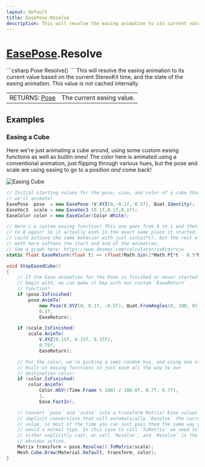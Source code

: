 ```yaml
---
layout: default
title: EasePose.Resolve
description: This will resolve the easing animation to its current value based on the current StereoKit time, and the state of the easing animation. This value is not cached internally.
---
```

# [EasePose]({{site.url}}/Pages/StereoKit.Framework/EasePose.html).Resolve

<div class='signature' markdown='1'>
```csharp
Pose Resolve()
```
This will resolve the easing animation to its current
value based on the current StereoKit time, and the state of the
easing animation. This value is not cached internally.
</div>

|  |  |
|--|--|
|RETURNS: [Pose]({{site.url}}/Pages/StereoKit/Pose.html)|The current easing value.|





## Examples

### Easing a Cube
Here we're just animating a cube around, using some custom easing
functions as well as builtin ones! The color here is animated using a
conventional animation, just flipping through various hues, but the pose
and scale are using easing to go to a position _and_ come back!

![Easing Cube]({{site.screen_url}}/EasingCube.jpg)
```csharp
// Initial starting values for the pose, size, and color of a cube that
// we'll animate!
EasePose  pose  = new EasePose (V.XYZ(0,-0.1f,-0.5f), Quat.Identity);
EaseVec3  scale = new EaseVec3 (0.1f,0.1f,0.1f);
EaseColor color = new EaseColor(Color.White);

// Here's a custom easing function! This one goes from 0 to 1 and then back
// to 0 again! So it actually ends in the exact same place it started. We
// could achieve the same behavior with just sin(pi*t), but the rest of the
// math here softens the start and end of the animation.
// See a graph here: https://www.desmos.com/calculator/zz8cdvrvju
static float EaseReturn(float t) => (float)Math.Sin(2*Math.PI*t - 0.5*Math.PI) * 0.5f + 0.5f;

void StepEasedCube()
{
	// If the Ease animation for the Pose is finished or never started to
	// begin with, we can make it hop with our custom `EaseReturn`
	// function!
	if (pose.IsFinished)
		pose.AnimTo(
			new Pose(V.XYZ(0, 0.1f, -0.5f), Quat.FromAngles(0, 180, 0)),
			0.5f,
			EaseReturn);

	if (scale.IsFinished)
		scale.AnimTo(
			V.XYZ(0.15f, 0.15f, 0.15f),
			0.75f,
			EaseReturn);

	// For the color, we're picking a semi-random hue, and using one of the
	// built-in easing functions to just ease all the way to our
	// destination color!
	if (color.IsFinished)
		color.AnimTo(
			Color.HSV((Time.Frame % 100) / 100.0f, 0.7f, 0.7f),
			1,
			Ease.FastIn);

	// Convert `pose` and `scale` into a transform Matrix! Ease values have
	// implicit conversions that will automatically `Resolve` the current
	// value, so most of the time you can just pass them the same way you
	// would a normal type. In this case to call `ToMatrix` we need to
	// either explicitly cast, or call `Resolve`, and `Resolve` is the most
	// obvious action.
	Matrix transform = pose.Resolve().ToMatrix(scale);
	Mesh.Cube.Draw(Material.Default, transform, color);
}
```

